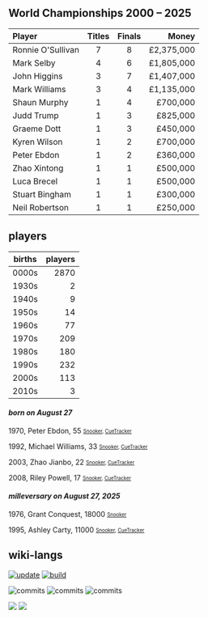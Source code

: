 ## World Championships 2000 – 2025
|Player|Titles|Finals|Money|
|:-|:-:|:-:|-:|
|Ronnie O'Sullivan|7|8|£2,375,000|
|Mark Selby|4|6|£1,805,000|
|John Higgins|3|7|£1,407,000|
|Mark Williams|3|4|£1,135,000|
|Shaun Murphy|1|4|£700,000|
|Judd Trump|1|3|£825,000|
|Graeme Dott|1|3|£450,000|
|Kyren Wilson|1|2|£700,000|
|Peter Ebdon|1|2|£360,000|
|Zhao Xintong|1|1|£500,000|
|Luca Brecel|1|1|£500,000|
|Stuart Bingham|1|1|£300,000|
|Neil Robertson|1|1|£250,000|

## players
| births | players |
| :----: | ------: |
| 0000s | 2870 |
| 1930s | 2 |
| 1940s | 9 |
| 1950s | 14 |
| 1960s | 77 |
| 1970s | 209 |
| 1980s | 180 |
| 1990s | 232 |
| 2000s | 113 |
| 2010s | 3 |

#### ***born on August 27***
1970, Peter Ebdon, 55 <sub><sup>[Snooker](http://www.snooker.org/res/index.asp?player=42), [CueTracker](http://cuetracker.net/Players/peter-ebdon/)</sup></sub>

1992, Michael Williams, 33 <sub><sup>[Snooker](http://www.snooker.org/res/index.asp?player=1322), [CueTracker](http://cuetracker.net/Players/michael-williams/)</sup></sub>

2003, Zhao Jianbo, 22 <sub><sup>[Snooker](http://www.snooker.org/res/index.asp?player=2557), [CueTracker](http://cuetracker.net/Players/jianbo-zhao/)</sup></sub>

2008, Riley Powell, 17 <sub><sup>[Snooker](http://www.snooker.org/res/index.asp?player=3062), [CueTracker](http://cuetracker.net/Players/riley-powell/)</sup></sub>


#### ***milleversary on August 27, 2025***
1976, Grant Conquest, 18000 <sub><sup>[Snooker](http://www.snooker.org/res/index.asp?player=3264)</sup></sub>

1995, Ashley Carty, 11000 <sub><sup>[Snooker](http://www.snooker.org/res/index.asp?player=724), [CueTracker](http://cuetracker.net/Players/ashley-carty/)</sup></sub>



## wiki-langs
[![update](https://github.com/dreamerminsk/wiki-langs/actions/workflows/update-tables.yml/badge.svg)](https://github.com/dreamerminsk/wiki-langs/actions/workflows/update-tables.yml)
[![build](https://github.com/dreamerminsk/wiki-langs/actions/workflows/build.yml/badge.svg)](https://github.com/dreamerminsk/wiki-langs/actions/workflows/build.yml)

![commits](https://img.shields.io/github/commit-activity/y/dreamerminsk/wiki-langs)
![commits](https://img.shields.io/github/commit-activity/m/dreamerminsk/wiki-langs)
![commits](https://img.shields.io/github/commit-activity/w/dreamerminsk/wiki-langs)

![](https://img.shields.io/github/languages/code-size/dreamerminsk/wiki-langs)
![](https://img.shields.io/github/repo-size/dreamerminsk/wiki-langs)

